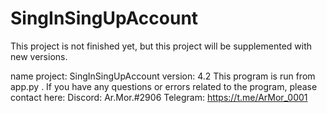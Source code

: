 # SingInSingUpAccount
This project is not finished yet, but this project will be supplemented with new versions.

name project: SingInSingUpAccount
version: 4.2
This program is run from app.py
.
If you have any questions or errors related to the program, please contact here:
Discord: Ar.Mor.#2906
Telegram: https://t.me/ArMor_0001
